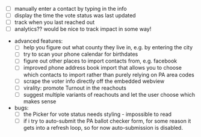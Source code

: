 - [ ] manually enter a contact by typing in the info
- [ ] display the time the vote status was last updated
- [ ] track when you last reached out
- [ ] analytics?? would be nice to track impact in some way!

- advanced features:
  - [ ] help you figure out what county they live in, e.g. by entering the city
  - [ ] try to scan your phone calendar for birthdates
  - [ ] figure out other places to import contacts from, e.g. facebook
  - [ ] improved phone address book import that allows you to choose which contacts to import rather than purely relying on PA area codes
  - [ ] scrape the voter info directly off the embedded webview
  - [ ] virality: promote Turnout in the reachouts
  - [ ] suggest multiple variants of reachouts and let the user choose which makes sense

- bugs:
  - [ ] the Picker for vote status needs styling - impossible to read
  - [ ] if i try to auto-submit the PA ballot checker form, for some reason it gets into a refresh loop, so for now auto-submission is disabled.